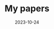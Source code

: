 ---
title: 'My papers'
date: 2023-10-24
type: landing
sections:
  - block: collection
    content:
      filters:
        folders:
          - publications
---
